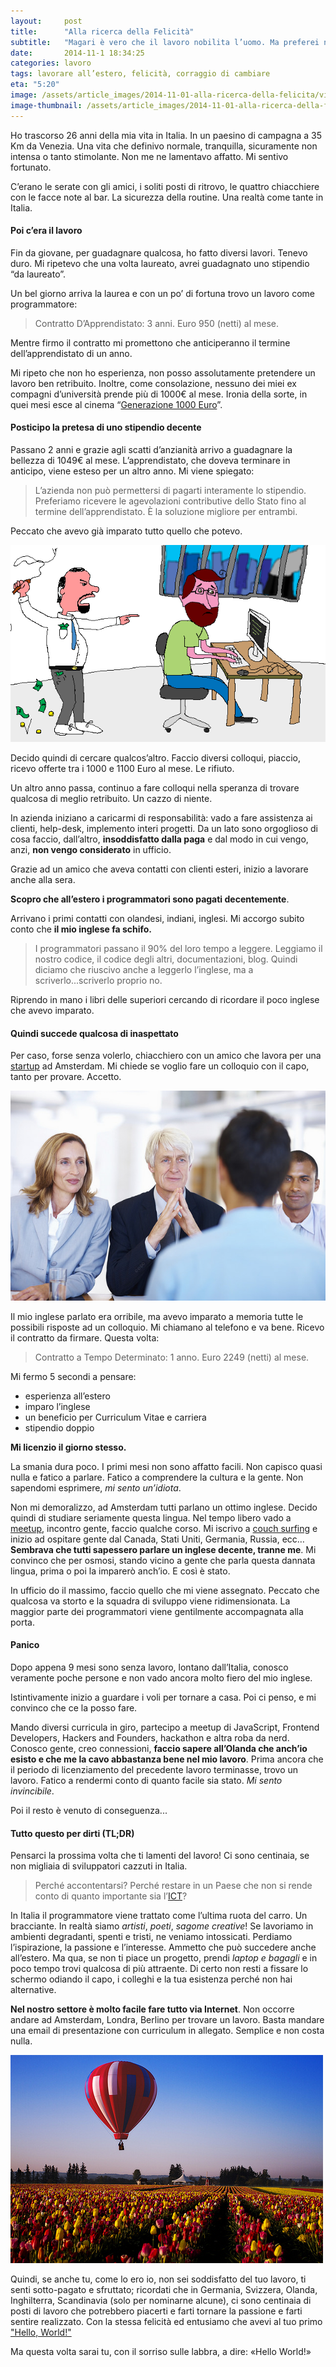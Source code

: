 ```yaml
---
layout:     post
title:      "Alla ricerca della Felicità"
subtitle:   "Magari è vero che il lavoro nobilita l’uomo. Ma preferei non diventare simile ad una bestia."
date:       2014-11-1 18:34:25
categories: lavoro
tags: lavorare all’estero, felicità, corraggio di cambiare
eta: "5:20"
image: /assets/article_images/2014-11-01-alla-ricerca-della-felicita/viaggiare.gif
image-thumbnail: /assets/article_images/2014-11-01-alla-ricerca-della-felicita/viaggiare-thumb.gif
---
```


Ho trascorso 26 anni della mia vita in Italia. In un paesino di campagna a 35 Km da Venezia. Una vita che definivo normale, tranquilla, sicuramente non intensa o tanto stimolante. Non me ne lamentavo affatto. Mi sentivo fortunato. 

C’erano le serate con gli amici, i soliti posti di ritrovo, le quattro chiacchiere con le facce note al bar. La sicurezza della routine. Una realtà come tante in Italia.

#### Poi c’era il lavoro

Fin da giovane, per guadagnare qualcosa, ho fatto diversi lavori. Tenevo duro. Mi ripetevo che una volta laureato, avrei guadagnato uno stipendio “da laureato”. 

Un bel giorno arriva la laurea e con un po’ di fortuna trovo un lavoro come programmatore: 
> Contratto D’Apprendistato: 3 anni. Euro 950 (netti) al mese.

Mentre firmo il contratto mi promettono che anticiperanno il termine dell’apprendistato di un anno.

Mi ripeto che non ho esperienza, non posso assolutamente pretendere un lavoro ben retribuito. Inoltre, come consolazione, nessuno dei miei ex compagni d’università prende più di 1000&euro; al mese. Ironia della sorte, in quei mesi esce al cinema “[Generazione 1000 Euro]”.

#### Posticipo la pretesa di uno stipendio decente

Passano 2 anni e grazie agli scatti d’anzianità arrivo a guadagnare la bellezza di 1049&euro; al mese. L’apprendistato, che doveva terminare in anticipo, viene esteso per un altro anno. Mi viene spiegato: 
> L’azienda non può permettersi di pagarti interamente lo stipendio. Preferiamo ricevere le agevolazioni contributive dello Stato fino al termine dell’apprendistato. &Egrave; la soluzione migliore per entrambi.

Peccato che avevo già imparato tutto quello che potevo. 

![Sentirsi in trappola svilisce la passione e l'entusiamo per il lavoro](/assets/article_images/2014-11-01-alla-ricerca-della-felicita/sfruttato.gif)


Decido quindi di cercare qualcos’altro.
Faccio diversi colloqui, piaccio, ricevo offerte tra i 1000 e 1100 Euro al mese. Le rifiuto.

Un altro anno passa, continuo a fare colloqui nella speranza di trovare qualcosa di meglio retribuito. Un cazzo di niente.

In azienda iniziano a caricarmi di responsabilità: vado a fare assistenza ai clienti, help-desk, implemento interi progetti. Da un lato sono orgoglioso di cosa faccio, dall’altro, **insoddisfatto dalla paga** e dal modo in cui vengo, anzi, **non vengo considerato** in ufficio.

Grazie ad un amico che aveva contatti con clienti esteri, inizio a lavorare anche alla sera.

**Scopro che all’estero i programmatori sono pagati decentemente**.

Arrivano i primi contatti con olandesi, indiani, inglesi.
Mi accorgo subito conto che __il mio inglese fa schifo.__

>I programmatori passano il 90% del loro tempo a leggere. Leggiamo il nostro codice, il codice degli altri, documentazioni, blog. Quindi diciamo che riuscivo anche a leggerlo l’inglese, ma a scriverlo...scriverlo proprio no.

Riprendo in mano i libri delle superiori cercando di ricordare il poco inglese che avevo imparato.

#### Quindi succede qualcosa di inaspettato

Per caso, forse senza volerlo, chiacchiero con un amico che lavora per una [startup] ad Amsterdam. Mi chiede se voglio fare un colloquio con il capo, tanto per provare. Accetto.

![Il primo colloquio in inglese: emozionante](/assets/article_images/2014-11-01-alla-ricerca-della-felicita/colloquio.jpg)

Il mio inglese parlato era orribile, ma avevo imparato a memoria tutte le possibili risposte ad un colloquio.  Mi chiamano al telefono e va bene. Ricevo il contratto da firmare. Questa volta:

> Contratto a Tempo Determinato: 1 anno. Euro 2249 (netti) al mese.

Mi fermo 5 secondi a pensare:

- esperienza all’estero
- imparo l’inglese 
- un beneficio per Curriculum Vitae e carriera
- stipendio doppio

**Mi licenzio il giorno stesso.**

La smania dura poco. I primi mesi non sono affatto facili. Non capisco quasi nulla e fatico a parlare. 
Fatico a comprendere la cultura e la gente. Non sapendomi esprimere, *mi sento un’idiota*.

Non mi demoralizzo, ad Amsterdam tutti parlano un ottimo inglese. Decido quindi di studiare seriamente questa lingua. Nel tempo libero vado a [meetup], incontro gente, faccio qualche corso. Mi iscrivo a [couch surfing] e inizio ad ospitare gente dal Canada, Stati Uniti, Germania, Russia, ecc… 
**Sembrava che tutti sapessero parlare un inglese decente, tranne me**. Mi convinco che per osmosi, stando vicino a gente che parla questa dannata lingua, prima o poi la imparerò anch’io. E così è stato.

In ufficio do il massimo, faccio quello che mi viene assegnato. Peccato che qualcosa va storto e la squadra di sviluppo viene ridimensionata. La maggior parte dei programmatori viene gentilmente accompagnata alla porta.

#### Panico

Dopo appena 9 mesi sono senza lavoro, lontano dall’Italia, conosco veramente poche persone e non vado ancora molto fiero del mio inglese.

Istintivamente inizio a guardare i voli per tornare a casa.
Poi ci penso, e mi convinco che ce la posso fare.

Mando diversi curricula in giro, partecipo a meetup di JavaScript, Frontend Developers, Hackers and Founders, hackathon e altra roba da nerd. Conosco gente, creo connessioni, **faccio sapere all’Olanda che anch’io esisto e che me la cavo abbastanza bene nel mio lavoro**.
Prima ancora che il periodo di licenziamento del precedente lavoro terminasse, trovo un lavoro.
Fatico a rendermi conto di quanto facile sia stato. *Mi sento invincibile*.

Poi il resto è venuto di conseguenza...

#### Tutto questo per dirti (TL;DR)
Pensarci la prossima volta che ti lamenti del lavoro!
Ci sono centinaia, se non migliaia di sviluppatori cazzuti in Italia.

>Perché accontentarsi? Perché restare in un Paese che non si rende conto di quanto importante sia l’[ICT]?

In Italia il programmatore viene trattato come l’ultima ruota del carro. Un bracciante.
In realtà siamo *artisti*, *poeti*, *sagome creative*! Se lavoriamo in ambienti degradanti, spenti e tristi, ne veniamo intossicati. Perdiamo l’ispirazione, la passione e l’interesse. 
Ammetto che può succedere anche all’estero. Ma qua, se non ti piace un progetto, prendi *laptop e bagagli* e in poco tempo trovi qualcosa di più attraente. Di certo non resti a fissare lo schermo odiando il capo, i colleghi e la tua esistenza perché non hai alternative.

**Nel nostro settore è molto facile fare tutto via Internet**. Non occorre andare ad Amsterdam, Londra, Berlino per trovare un lavoro.
Basta mandare una email di presentazione con curriculum in allegato. Semplice e non costa nulla.

![Alla scoperta di nuove realtà (Olanda)](/assets/article_images/2014-11-01-alla-ricerca-della-felicita/baloon.jpg)

Quindi, se anche tu, come lo ero io, non sei soddisfatto del tuo lavoro, ti senti sotto-pagato e sfruttato; ricordati che in Germania, Svizzera, Olanda, Inghilterra,  Scandinavia (solo per nominarne alcune), ci sono centinaia di posti di lavoro che potrebbero piacerti e farti tornare la passione e farti sentire realizzato. Con la stessa felicità ed entusiamo che avevi al tuo primo ["Hello, World!"]

Ma questa volta sarai tu, con il sorriso sulle labbra, a dire: &laquo;Hello World!&raquo;

[ICT]: http://it.wikipedia.org/wiki/Tecnologie_dell%27informazione_e_della_comunicazione
[Generazione 1000 Euro]:  http://www.imdb.com/title/tt1272014/
[startup]: http://it.wikipedia.org/wiki/Startup_%28economia%29
[meetup]: http://www.meetup.com/
[couch surfing]: https://www.couchsurfing.org/
["Hello, World!"]: http://it.wikipedia.org/wiki/Hello_world
